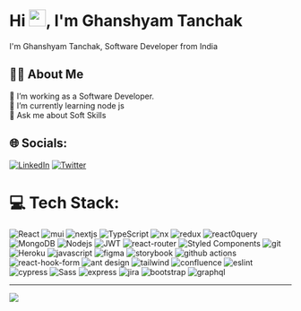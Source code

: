 <h1>Hi <img src="https://raw.githubusercontent.com/MartinHeinz/MartinHeinz/master/wave.gif" width="30">, I'm Ghanshyam Tanchak</h1>
<p>I'm Ghanshyam Tanchak, Software Developer from India<img src="https://cdn-icons-png.flaticon.com/512/3909/3909444.png" width="15"/></p>

## 🙋‍♂️ About Me
🔭 I’m working as a Software Developer.<br>🌱 I’m currently learning node js<br>💬 Ask me about Soft Skills<br>


## 🌐 Socials:
[![LinkedIn](https://img.shields.io/badge/LinkedIn-%230077B5.svg?logo=linkedin&logoColor=white)](https://linkedin.com/in/ghanshyam-tanchak-695837163) [![Twitter](https://img.shields.io/badge/Twitter-%231DA1F2.svg?logo=Twitter&logoColor=white)](https://twitter.com/@gt_1357) 

# 💻 Tech Stack:
<p>
  <img alt="React" src="https://img.shields.io/badge/-React-45b8d8?style=for-the-badge&logo=react&logoColor=white" />
  <img alt="mui" src="https://img.shields.io/badge/MUI-%230081CB.svg?style=for-the-badge&logo=mui&logoColor=white" />
  <img alt="nextjs" src="https://img.shields.io/badge/Next-black?style=for-the-badge&logo=next.js&logoColor=white" />
  
  <img alt="TypeScript" src="https://img.shields.io/badge/-TypeScript-007ACC?style=for-the-badge&logo=typescript&logoColor=white" />
  <img alt="nx" src="https://img.shields.io/badge/nx-143055?style=for-the-badge&logo=nx&logoColor=white" />
  <img alt="redux" src="https://img.shields.io/badge/-Redux-764ABC?style=for-the-badge&logo=redux&logoColor=white" />
  <img alt="react0query" src="https://img.shields.io/badge/-React%20Query-FF4154?style=for-the-badge&logo=react%20query&logoColor=white" />
  <img alt="MongoDB" src="https://img.shields.io/badge/-MongoDB-13aa52?style=for-the-badge&logo=mongodb&logoColor=white" />
  <img alt="Nodejs" src="https://img.shields.io/badge/-Nodejs-43853d?style=for-the-badge&logo=Node.js&logoColor=white" />
  <img alt="JWT" src="https://img.shields.io/badge/JWT-black?style=for-the-badge&logo=JSON%20web%20tokens" />
   <img alt="react-router" src="https://img.shields.io/badge/React_Router-CA4245?style=for-the-badge&logo=react-router&logoColor=white" />
  
  <img alt="Styled Components" src="https://img.shields.io/badge/-Styled_Components-db7092?style=for-the-badge&logo=styled-components&logoColor=white" />
  <img alt="git" src="https://img.shields.io/badge/-Git-F05032?style=for-the-badge&logo=git&logoColor=white" />
  <img alt="Heroku" src="https://img.shields.io/badge/-Heroku-430098?style=for-the-badge&logo=heroku&logoColor=white" />
  <img alt="javascript" src="https://img.shields.io/badge/javascript-%23323330.svg?style=for-the-badge&logo=javascript&logoColor=%23F7DF1E" />
  <img alt="figma" src="https://img.shields.io/badge/figma-%23F24E1E.svg?style=for-the-badge&logo=figma&logoColor=white" />
  <img alt="storybook" src="https://img.shields.io/badge/-Storybook-FF4785?style=for-the-badge&logo=storybook&logoColor=white" />
  <img alt="github actions" src="https://img.shields.io/badge/-Github_Actions-2088FF?style=for-the-badge&logo=github-actions&logoColor=white" />
  <img alt="react-hook-form" src="https://img.shields.io/badge/React%20Hook%20Form-%23EC5990.svg?style=for-the-badge&logo=reacthookform&logoColor=white" />
   <img alt="ant design" src="https://img.shields.io/badge/-AntDesign-%230170FE?style=for-the-badge&logo=ant-design&logoColor=white"/>
  <img alt="tailwind" src="https://img.shields.io/badge/tailwindcss-%2338B2AC.svg?style=for-the-badge&logo=tailwind-css&logoColor=white" />
  <img alt="confluence" src="https://img.shields.io/badge/confluence-%23172BF4.svg?style=for-the-badge&logo=confluence&logoColor=white" />
  <img alt="eslint" src="https://img.shields.io/badge/ESLint-4B3263?style=for-the-badge&logo=eslint&logoColor=white" />
  <img alt="cypress" src="https://img.shields.io/badge/-cypress-%23E5E5E5?style=for-the-badge&logo=cypress&logoColor=058a5e" />
  <img alt="Sass" src="https://img.shields.io/badge/-Sass-CC6699?style=for-the-badge&logo=sass&logoColor=white" />
  <img alt="express" src="https://img.shields.io/badge/express.js-%23404d59.svg?style=for-the-badge&logo=express&logoColor=%2361DAFB" />
  <img alt="jira" src="https://img.shields.io/badge/jira-%230A0FFF.svg?style=for-the-badge&logo=jira&logoColor=white" />
  <img alt="bootstrap" src="https://img.shields.io/badge/bootstrap-%23563D7C.svg?style=for-the-badge&logo=bootstrap&logoColor=white" />
  <img alt="graphql" src="https://img.shields.io/badge/graphql-%23F6009C.svg?style=for-the-badge&logo=graphql&logoColor=white" />
  </p>

---
[![](https://visitcount.itsvg.in/api?id=ghanshyamtanchak&icon=6&color=8)](https://visitcount.itsvg.in)

<!-- Proudly created with GPRM ( https://gprm.itsvg.in ) -->
